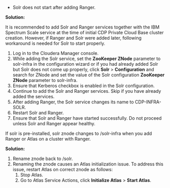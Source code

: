 - Solr does not start after adding Ranger.

**Solution:**

It is recommended to add Solr and Ranger services together with the IBM Spectrum Scale service at the time of initial CDP Private Cloud Base cluster creation. However, if Ranger and Solr were added later, following workaround is needed for Solr to start properly.

1. Log in to the Cloudera Manager console.
2. While adding the Solr service, set the **ZooKeeper ZNode** parameter to solr-infra in the configuration wizard or if you had already added Solr but Solr does not come up properly, click **Solr** > **Configuration** and search for ZNode and set the value of the Solr configuration **ZooKeeper ZNode** parameter to solr-infra.
3. Ensure that Kerberos checkbox is enabled in the Solr configuration.
4. Continue to add the Solr and Ranger services. Skip if you have already added the services.
5. After adding Ranger, the Solr service changes its name to CDP-INFRA-SOLR.
6. Restart Solr and Ranger.
7. Ensure that Solr and Ranger have started successfully. Do not proceed unless Solr and Ranger appear healthy.





If solr is pre-installed, solr znode changes to /solr-infra when you add Ranger or Atlas on a cluster with Ranger.

**Solution:**

1. Rename znode back to /solr.
2. Renaming the znode causes an Atlas initialization issue. To address this issue, restart Atlas on correct znode as follows:
   1. Stop Atlas.
   2. Go to Atlas Service Actions, click **Initialize Atlas** > **Start Atlas**.